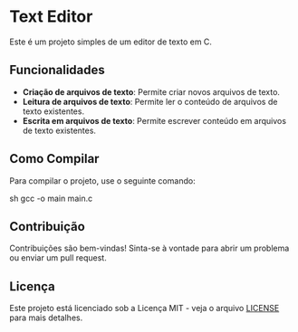 # Text Editor

Este é um projeto simples de um editor de texto em C.

## Funcionalidades

- **Criação de arquivos de texto**: Permite criar novos arquivos de texto.
- **Leitura de arquivos de texto**: Permite ler o conteúdo de arquivos de texto existentes.
- **Escrita em arquivos de texto**: Permite escrever conteúdo em arquivos de texto existentes.

## Como Compilar

Para compilar o projeto, use o seguinte comando:

sh
gcc -o main main.c

## Contribuição

Contribuições são bem-vindas! Sinta-se à vontade para abrir um problema ou enviar um pull request.

## Licença

Este projeto está licenciado sob a Licença MIT - veja o arquivo [LICENSE](LICENSE) para mais detalhes.
